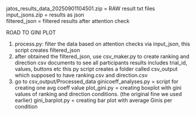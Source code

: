 jatos_results_data_20250901104501.zip = RAW result txt files
<br>input_jsons.zip = results as json<br>
filtered_json = filtered results after attention check

ROAD TO GINI PLOT
1) process.py: filter the data based on attention checks via input_json, this script creates filtered_json
2) after obtained the filtered_json, use csv_maker.py to create ranking and direction csv documents to see all participants results includes trial_id, values, buttons etc
     this py script creates a folder called csv_output which supposed to have ranking.csv and direction.csv
3) go to csv_output/Processed_data
     ginicoeff_analyses.py = script for creating one avg coeff value
     plot_gini.py = creating boxplot with gini values of ranking and direction conditions. (the original fine we used earlier)
     gini_barplot.py = creating bar plot with average Ginis per condition
